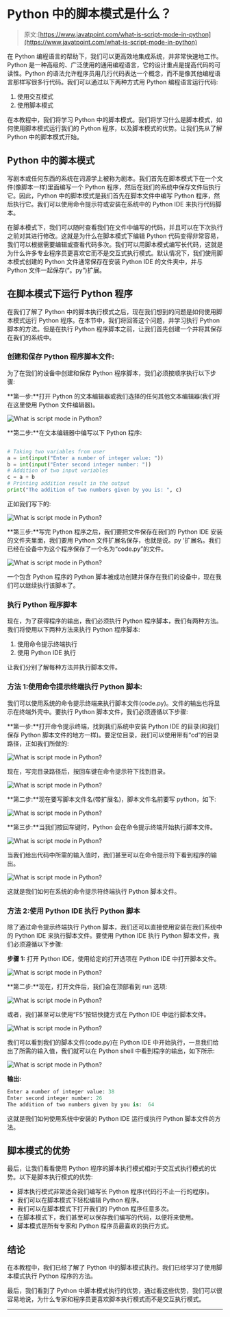 # Python 中的脚本模式是什么？

> 原文:[https://www.javatpoint.com/what-is-script-mode-in-python](https://www.javatpoint.com/what-is-script-mode-in-python)

在 Python 编程语言的帮助下，我们可以更高效地集成系统，并非常快速地工作。Python 是一种高级的、广泛使用的通用编程语言，它的设计重点是提高代码的可读性。Python 的语法允许程序员用几行代码表达一个概念，而不是像其他编程语言那样写很多行代码。我们可以通过以下两种方式用 Python 编程语言运行代码:

1.  使用交互模式
2.  使用脚本模式

在本教程中，我们将学习 Python 中的脚本模式。我们将学习什么是脚本模式，如何使用脚本模式运行我们的 Python 程序，以及脚本模式的优势。让我们先从了解 Python 中的脚本模式开始。

## Python 中的脚本模式

写剧本或任何东西的系统在词源学上被称为剧本。我们首先在脚本模式下在一个文件(像脚本一样)里面编写一个 Python 程序，然后在我们的系统中保存文件后执行它。因此，Python 中的脚本模式是我们首先在脚本文件中编写 Python 程序，然后执行它。我们可以使用命令提示符或安装在系统中的 Python IDE 来执行代码脚本。

在脚本模式下，我们可以随时查看我们在文件中编写的代码，并且可以在下次执行之前对其进行修改。这就是为什么在脚本模式下编辑 Python 代码变得非常容易，我们可以根据需要编辑或查看代码多次。我们可以用脚本模式编写长代码，这就是为什么许多专业程序员更喜欢它而不是交互式执行模式。默认情况下，我们使用脚本模式创建的 Python 文件通常保存在安装 Python IDE 的文件夹中，并与 Python 文件一起保存(“。py”)扩展。

## 在脚本模式下运行 Python 程序

在我们了解了 Python 中的脚本执行模式之后，现在我们想到的问题是如何使用脚本模式运行 Python 程序。在本节中，我们将回答这个问题，并学习执行 Python 脚本的方法。但是在执行 Python 程序脚本之前，让我们首先创建一个并将其保存在我们的系统中。

### 创建和保存 Python 程序脚本文件:

为了在我们的设备中创建和保存 Python 程序脚本，我们必须按顺序执行以下步骤:

**第一步:**打开 Python 的文本编辑器或我们选择的任何其他文本编辑器(我们将在这里使用 Python 文件编辑器)。

![What is script mode in Python?](img/e2281ffa5c451026a7820726fcfe7a9c.png)

**第二步:**在文本编辑器中编写以下 Python 程序:

```py

# Taking two variables from user
a = int(input("Enter a number of integer value: "))
b = int(input("Enter second integer number: "))
# Addition of two input variables
c = a + b
# Printing addition result in the output
print("The addition of two numbers given by you is: ", c)

```

正如我们写下的:

![What is script mode in Python?](img/180c59b7de945b14f4c8566d3dee3a35.png)

**第三步:**写完 Python 程序之后，我们要把文件保存在我们的 Python IDE 安装的文件夹里面，我们要用 Python 文件扩展名保存，也就是说。py '扩展名。我们已经在设备中为这个程序保存了一个名为“code.py”的文件。

![What is script mode in Python?](img/fa53ac0c655d884b254f7548750f1043.png)

一个包含 Python 程序的 Python 脚本被成功创建并保存在我们的设备中，现在我们可以继续执行该脚本了。

### 执行 Python 程序脚本

现在，为了获得程序的输出，我们必须执行 Python 程序脚本，我们有两种方法。我们将使用以下两种方法来执行 Python 程序脚本:

1.  使用命令提示终端执行
2.  使用 Python IDE 执行

让我们分别了解每种方法并执行脚本文件。

### 方法 1:使用命令提示终端执行 Python 脚本:

我们可以使用系统的命令提示终端来执行脚本文件(code.py)。文件的输出也将显示在终端外壳中。要执行 Python 脚本文件，我们必须遵循以下步骤:

**第一步:**打开命令提示终端，找到我们系统中安装 Python IDE 的目录(和我们保存 Python 脚本文件的地方一样)。要定位目录，我们可以使用带有“cd”的目录路径，正如我们所做的:

![What is script mode in Python?](img/5f28129f37313247ec57c75b68f1679e.png)

现在，写完目录路径后，按回车键在命令提示符下找到目录。

![What is script mode in Python?](img/1a170107fb9283977b023edf8f055c4c.png)

**第二步:**现在要写脚本文件名(带扩展名)，脚本文件名前要写 python，如下:

![What is script mode in Python?](img/c31e5f5cfba6ba521d0eb3b91b55c7e5.png)

**第三步:**当我们按回车键时，Python 会在命令提示终端开始执行脚本文件。

![What is script mode in Python?](img/978b2f63a4e40457fbb275881aec0078.png)

当我们给出代码中所需的输入值时，我们甚至可以在命令提示符下看到程序的输出。

![What is script mode in Python?](img/5ffbc1c1339ff474652d2755ee49c927.png)

这就是我们如何在系统的命令提示符终端执行 Python 脚本文件。

### 方法 2:使用 Python IDE 执行 Python 脚本

除了通过命令提示终端执行 Python 脚本，我们还可以直接使用安装在我们系统中的 Python IDE 来执行脚本文件。要使用 Python IDE 执行 Python 脚本文件，我们必须遵循以下步骤:

**步骤 1:** 打开 Python IDE，使用给定的打开选项在 Python IDE 中打开脚本文件。

![What is script mode in Python?](img/074014e1edfa38d1a422a288ef5aef4c.png)

**第二步:**现在，打开文件后，我们会在顶部看到 run 选项:

![What is script mode in Python?](img/360d1e9176574bc32b7b983b331688d9.png)

或者，我们甚至可以使用“F5”按钮快捷方式在 Python IDE 中运行脚本文件。

![What is script mode in Python?](img/91f32cc6e803f9dd5fd8fd4424934038.png)

我们可以看到我们的脚本文件(code.py)在 Python IDE 中开始执行，一旦我们给出了所需的输入值，我们就可以在 Python shell 中看到程序的输出，如下所示:

![What is script mode in Python?](img/1123dcaa195b1499c5b15a6f8a85dcd8.png)

**输出:**

```py
Enter a number of integer value: 38
Enter second integer number: 26
The addition of two numbers given by you is:  64

```

这就是我们如何使用系统中安装的 Python IDE 运行或执行 Python 脚本文件的方法。

## 脚本模式的优势

最后，让我们看看使用 Python 程序的脚本执行模式相对于交互式执行模式的优势。以下是脚本执行模式的优势:

*   脚本执行模式非常适合我们编写长 Python 程序(代码行不止一行的程序)。
*   我们可以在脚本模式下轻松编辑 Python 程序。
*   我们可以在脚本模式下打开我们的 Python 程序任意多次。
*   在脚本模式下，我们甚至可以保存我们编写的代码，以便将来使用。
*   脚本模式是所有专家和 Python 程序员最喜欢的执行方式。

## 结论

在本教程中，我们已经了解了 Python 中的脚本模式执行。我们已经学习了使用脚本模式执行 Python 程序的方法。

最后，我们看到了 Python 中脚本模式执行的优势，通过看这些优势，我们可以很容易地说，为什么专家和程序员更喜欢脚本执行模式而不是交互执行模式。

* * *